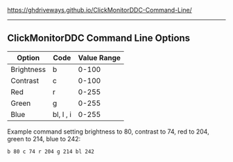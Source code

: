 https://ghdriveways.github.io/ClickMonitorDDC-Command-Line/


--- 

## ClickMonitorDDC Command Line Options

| Option  | Code | Value Range |
| ------------- | ------------- | -- |
| Brightness | b | 0-100 |
| Contrast | c | 0-100 |
| Red | r | 0-255 |
| Green | g | 0-255 |
| Blue | bl, l , i | 0-255 |


Example command setting brightness to 80, contrast to 74, red to 204, green to 214, blue to 242:
```
b 80 c 74 r 204 g 214 bl 242
```
